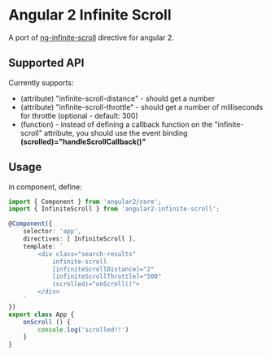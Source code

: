 # Angular 2 Infinite Scroll
A port of [ng-infinite-scroll](https://github.com/sroze/ngInfiniteScroll) directive for angular 2.

## Supported API
Currently supports:
* (attribute) "infinite-scroll-distance" - should get a number
* (attribute) "infinite-scroll-throttle" - should get a number of milliseconds for throttle (optional - default: 300) 
* (function) - instead of defining a callback function on the "infinite-scroll" attribute, you should use the event binding **(scrolled)="handleScrollCallback()"**

## Usage
in component, define:

```typescript
import { Component } from 'angular2/core';
import { InfiniteScroll } from 'angular2-infinite-scroll';

@Component({
	selector: 'app',
	directives: [ InfiniteScroll ],
	template: `
		<div class="search-results"
		    infinite-scroll
		    [infiniteScrollDistance]="2"
		    [infiniteScrollThrottle]="500"
		    (scrolled)="onScroll()">
		</div>
	`
})
export class App {
	onScroll () {
	    console.log('scrolled!!')
	}
}
```
